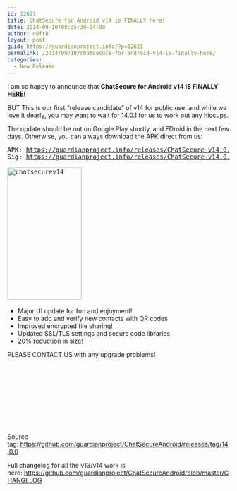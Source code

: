 ```yaml
---
id: 12621
title: ChatSecure for Android v14 is FINALLY here!
date: 2014-09-10T08:35:39-04:00
author: n8fr8
layout: post
guid: https://guardianproject.info/?p=12621
permalink: /2014/09/10/chatsecure-for-android-v14-is-finally-here/
categories:
  - New Release
---
```

I am so happy to announce that **ChatSecure for Android v14 IS FINALLY HERE!**

BUT This is our first “release candidate” of v14 for public use, and while we love it dearly, you may want to wait for 14.0.1 for us to work out any hiccups.

The update should be out on Google Play shortly, and FDroid in the next few days. Otherwise, you can always download the APK direct from us:

<pre style="color: #000000;">APK: <a href="https://guardianproject.info/releases/ChatSecure-v14.0.0.apk">https://guardianproject.info/releases/ChatSecure-v14.0.0.apk</a>
Sig: <a href="https://guardianproject.info/releases/ChatSecure-v14.0.0.apk.asc">https://guardianproject.info/releases/ChatSecure-v14.0.0.apk.asc

</a><a href="https://guardianproject.info/wp-content/uploads/2014/09/chatsecurev14.png"><img class="margin:6px; alignleft wp-image-12622 size-medium" src="https://guardianproject.info/wp-content/uploads/2014/09/chatsecurev14-168x300.png" alt="chatsecurev14" width="168" height="300" srcset="https://guardianproject.info/wp-content/uploads/2014/09/chatsecurev14-168x300.png 168w, https://guardianproject.info/wp-content/uploads/2014/09/chatsecurev14-450x800.png 450w, https://guardianproject.info/wp-content/uploads/2014/09/chatsecurev14.png 540w" sizes="(max-width: 168px) 100vw, 168px" /></a><a href="https://guardianproject.info/releases/ChatSecure-v14.0.0.apk.asc">
</a></pre>

* Major UI update for fun and enjoyment!  
* Easy to add and verify new contacts with QR codes  
* Improved encrypted file sharing!  
* Updated SSL/TLS settings and secure code libraries  
* 20% reduction in size!

PLEASE CONTACT US with any upgrade problems!

 

 

 

 

 

Source tag: <https://github.com/guardianproject/ChatSecureAndroid/releases/tag/14.0.0>

Full changelog for all the v13/v14 work is here: <https://github.com/guardianproject/ChatSecureAndroid/blob/master/CHANGELOG>

 